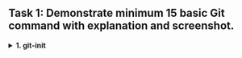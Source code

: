 ## Task 1: Demonstrate minimum 15 basic Git command with explanation and screenshot.

<details><summary><b>1. git-init</b></summary>
  
```
  It is used to initialize the repository. Once hit enter after this command, a hidden folder '.git' will be created in the target folder. 
The hidden folder contains all the backlog references of the project's history.
```
**Screenshot: git-init** !['git_init_images'](images/git_init_image.png)
  
</details>
